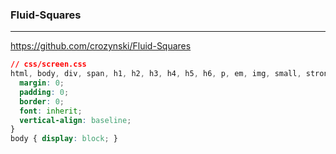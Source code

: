 ### Fluid-Squares
---
https://github.com/crozynski/Fluid-Squares

```css
// css/screen.css
html, body, div, span, h1, h2, h3, h4, h5, h6, p, em, img, small, strong {
  margin: 0;
  padding: 0;
  border: 0;
  font: inherit;
  vertical-align: baseline;
}
body { display: block; }



```

```
```

```
```

